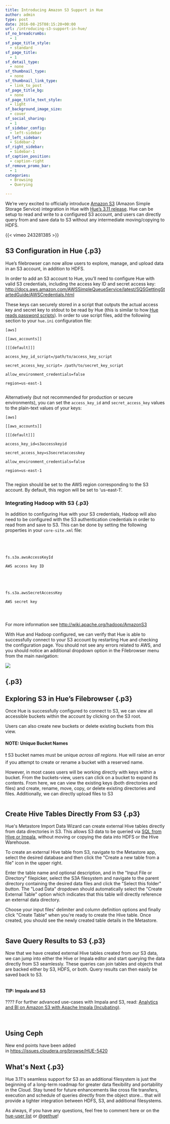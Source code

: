 ```yaml
---
title: Introducing Amazon S3 Support in Hue
author: admin
type: post
date: 2016-08-25T08:15:20+00:00
url: /introducing-s3-support-in-hue/
sf_no_breadcrumbs:
  - 1
sf_page_title_style:
  - standard
sf_page_title:
  - 1
sf_detail_type:
  - none
sf_thumbnail_type:
  - none
sf_thumbnail_link_type:
  - link_to_post
sf_page_title_bg:
  - none
sf_page_title_text_style:
  - light
sf_background_image_size:
  - cover
sf_social_sharing:
  - 1
sf_sidebar_config:
  - left-sidebar
sf_left_sidebar:
  - Sidebar-2
sf_right_sidebar:
  - Sidebar-1
sf_caption_position:
  - caption-right
sf_remove_promo_bar:
  - 1
categories:
  - Browsing
  - Querying

---
```

<p class="p1">
  We’re very excited to officially introduce <a href="https://aws.amazon.com/s3/">Amazon S3</a> (Amazon Simple Storage Service) integration in Hue with <a href="https://gethue.com/hue-3-11-with-its-new-s3-browser-and-sql-autocomplete-is-out/">Hue’s 3.11 release</a>. Hue can be setup to read and write to a configured S3 account, and users can directly query from and save data to S3 without any intermediate moving/copying to HDFS.
</p>

{{< vimeo 243281385 >}}

## S3 Configuration in Hue {.p3}

<p class="p1">
  Hue’s filebrowser can now allow users to explore, manage, and upload data in an S3 account, in addition to HDFS.
</p>

<p class="p1">
  In order to add an S3 account to Hue, you’ll need to configure Hue with valid S3 credentials, including the access key ID and secret access key: <a href="http://docs.aws.amazon.com/AWSSimpleQueueService/latest/SQSGettingStartedGuide/AWSCredentials.html"><span class="s1">http://docs.aws.amazon.com/AWSSimpleQueueService/latest/SQSGettingStartedGuide/AWSCredentials.html</span></a>
</p>

<p class="p1">
  These keys can securely stored in a script that outputs the actual access key and secret key to stdout to be read by Hue (this is similar to how <a href="https://gethue.com/storing-passwords-in-script-rather-than-hue-ini-files/">Hue reads password scripts</a>). In order to use script files, add the following section to your <code>hue.ini</code> configuration file:
</p>

<pre><code class="bash">[aws]

[[aws_accounts]]

[[[default]]]

access_key_id_script=/path/to/access_key_script

secret_access_key_script= /path/to/secret_key_script

allow_environment_credentials=false

region=us-east-1

</code></pre>

<p class="p1">
  Alternatively (but not recommended for production or secure environments), you can set the <code>access_key_id</code> and <code>secret_access_key</code> values to the plain-text values of your keys:
</p>

<pre><code class="bash">[aws]

[[aws_accounts]]

[[[default]]]

access_key_id=s3accesskeyid

secret_access_key=s3secretaccesskey

allow_environment_credentials=false

region=us-east-1

</code></pre>

<p class="p1">
  The region should be set to the AWS region corresponding to the S3 account. By default, this region will be set to ‘us-east-1’.
</p>

### Integrating Hadoop with S3 {.p3}

<p class="p1">
  In addition to configuring Hue with your S3 credentials, Hadoop will also need to be configured with the S3 authentication credentials in order to read from and save to S3. This can be done by setting the following properties in your <code>core-site.xml</code> file:
</p>

<pre><code class="xml">

<property>

<name>fs.s3a.awsAccessKeyId</name>

<value>AWS access key ID</value>

</property/>

<property>

<name>fs.s3a.awsSecretAccessKey</name>

<value>AWS secret key</value>

</property/>

</code></pre>

<p class="p4">
  <span class="s2">For more information see <a href="http://wiki.apache.org/hadoop/AmazonS3"><span class="s1">http://wiki.apache.org/hadoop/AmazonS3</span></a></span>
</p>

<p class="p1">
  With Hue and Hadoop configured, we can verify that Hue is able to successfully connect to your S3 account by restarting Hue and checking the configuration page. You should not see any errors related to AWS, and you should notice an additional dropdown option in the Filebrowser menu from the main navigation:
</p>

[<img src="https://cdn.gethue.com/uploads/2016/08/s3_configuration-1024x559.png"  />][1]

##  {.p3}

## Exploring S3 in Hue’s Filebrowser {.p3}

<p class="p1">
  Once Hue is successfully configured to connect to S3, we can view all accessible buckets within the account by clicking on the S3 root.
</p>

<p class="p1">
  Users can also create new buckets or delete existing buckets from this view.
</p>

#### NOTE: Unique Bucket Names

❗️ S3 bucket names must be unique _across all regions_. Hue will raise an error if you attempt to create or rename a bucket with a reserved name.

<p class="p1">
  However, in most cases users will be working directly with keys within a bucket. From the buckets-view, users can click on a bucket to expand its contents. From here, we can view the existing keys (both directories and files) and create, rename, move, copy, or delete existing directories and files. Additionally, we can directly upload files to S3
</p>

<img data-gifffer="https://cdn.gethue.com/uploads/2016/08/s3_filebrowser.gif"  />

## Create Hive Tables Directly From S3 {.p3}

Hue's Metastore Import Data Wizard can create external Hive tables directly from data directories in S3. This allows S3 data to be queried via [SQL from Hive or Impala][2], without moving or copying the data into HDFS or the Hive Warehouse.

To create an external Hive table from S3, navigate to the Metastore app, select the desired database and then click the "Create a new table from a file" icon in the upper right.

Enter the table name and optional description, and in the "Input File or Directory" filepicker, select the S3A filesystem and navigate to the parent directory containing the desired data files and click the "Select this folder" button. The "Load Data" dropdown should automatically select the "Create External Table" option which indicates that this table will directly reference an external data directory.

Choose your input files' delimiter and column definition options and finally click "Create Table" when you're ready to create the Hive table. Once created, you should see the newly created table details in the Metastore.

<img data-gifffer="https://cdn.gethue.com/uploads/2016/08/s3_metastore.gif"  />

## Save Query Results to S3 {.p3}

Now that we have created external Hive tables created from our S3 data, we can jump into either the Hive or Impala editor and start querying the data directly from S3 seamlessly. These queries can join tables and objects that are backed either by S3, HDFS, or both. Query results can then easily be saved back to S3.

<img data-gifffer="https://cdn.gethue.com/uploads/2016/08/s3_query_and_save.gif"  />

#### TIP: Impala and S3

???? For further advanced use-cases with Impala and S3, read: [Analytics and BI on Amazon S3 with Apache Impala (Incubating)][3].

&nbsp;

## Using Ceph

New end points have been added in <https://issues.cloudera.org/browse/HUE-5420>

## What's Next {.p3}

Hue 3.11's seamless support for S3 as an additional filesystem is just the beginning of a long-term roadmap for greater data flexibility and portability in the Cloud. Stay tuned for future enhancements like cross file transfers, execution and schedule of queries directly from the object store... that will provide a tighter integration between HDFS, S3, and additional filesystems.

As always, if you have any questions, feel free to comment here or on the [hue-user list][4] or [@gethue][5]!

 [1]: https://cdn.gethue.com/uploads/2016/08/s3_configuration.png
 [2]: https://gethue.com/sql-editor/
 [3]: http://blog.cloudera.com/blog/2016/08/analytics-and-bi-on-amazon-s3-with-apache-impala-incubating/
 [4]: http://groups.google.com/a/cloudera.org/group/hue-user
 [5]: https://twitter.com/gethue
